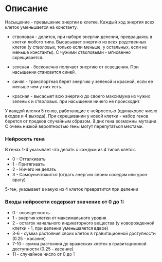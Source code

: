 # Описание

Насыщение - превышение энергии в клетке. Каждый ход энергия всех клеток уменьшается на константу.

- стволовая - делится, при наборе энергии деления, превращаясь в клетки любого типа. Высасывает энергию из всех родственных клеток (у стволовых, только если меньше, у остальных, если не меньше константы). С чужими стволовыми - мгновенно скрещивается.

- зеленая - бесконечно получает энергию от освещения. При насыщении становится синей.

- синяя - транспортная берет энергию у зеленой и красной, если ее меньше чем у них есть.

- красная - высасыет всю энергию до своего максимума из чужих зеленых и стволовых. при насыщение ничего не происходит.

У каждой клетки 5 генов, работающие с нейросетью (одинаковое число входов и 4 выхода).
При скрещивании у новой клетки - набор генов берется от предков случайным образом.
В днк гена возможны мутации.
С очень низкой вероятностью гены могут перепутаться местами.

### Нейросеть гена

В генах 1-4 указывает что делать с каждым из 4 типов клеток.

- 0 - Отталкивать
- 1 - Притягивать
- 2 - Ничего не делать
- 3 - Самоуничтожится (отдать энергию своим соседям или урон врагу)

5-ген, указывает в какую из 4 клеток превратится при делении

### Входы нейросети содержат значение от 0 до 1:

- 0 - освещенность
- 1 - энергия клетки от максимального уровня
- 2 - остаток начального индикаторного вещества (у новорожденной клетки - 1, при делении уменьшаяется вдвое)
- 3-6 - сумма растояния своих клеток в гравитационной доступности (0.25 - касание)
- 7-10 - сумма растояния до вражеских клеток в гравитационной доступности (0.25 - касание)
- 11 - случайное число от 0 до 1
